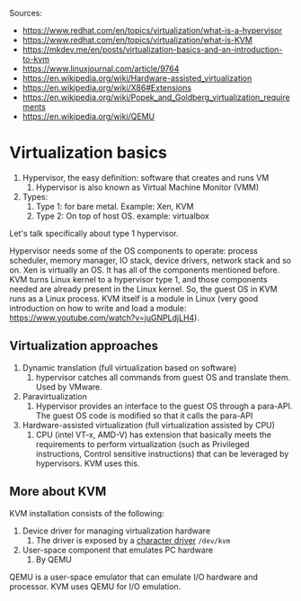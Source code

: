 Sources:

- https://www.redhat.com/en/topics/virtualization/what-is-a-hypervisor
- https://www.redhat.com/en/topics/virtualization/what-is-KVM
- https://mkdev.me/en/posts/virtualization-basics-and-an-introduction-to-kvm
- https://www.linuxjournal.com/article/9764
- https://en.wikipedia.org/wiki/Hardware-assisted_virtualization
- https://en.wikipedia.org/wiki/X86#Extensions
- https://en.wikipedia.org/wiki/Popek_and_Goldberg_virtualization_requirements
- https://en.wikipedia.org/wiki/QEMU

# Virtualization basics

1. Hypervisor, the easy definition: software that creates and runs VM
   1. Hypervisor is also known as Virtual Machine Monitor (VMM)
2. Types:
   1. Type 1: for bare metal. Example: Xen, KVM
   2. Type 2: On top of host OS. example: virtualbox

Let's talk specifically about type 1 hypervisor.

Hypervisor needs some of the OS components to operate: process scheduler, memory manager, IO stack, device drivers, network stack and so on. Xen is virtually an OS. It has all of the components mentioned before. KVM turns Linux kernel to a hypervisor type 1, and those components needed are already present in the Linux kernel. So, the guest OS in KVM runs as a Linux process. KVM itself is a module in Linux (very good introduction on how to write and load a module: https://www.youtube.com/watch?v=juGNPLdjLH4).

## Virtualization approaches

1. Dynamic translation (full virtualization based on software)
   1. hypervisor catches all commands from guest OS and translate them. Used by VMware.
2. Paravirtualization
   1. Hypervisor provides an interface to the guest OS through a para-API. The guest OS code is modified so that it calls the para-API
3. Hardware-assisted virtualization (full virtualization assisted by CPU)
   1. CPU (intel VT-x, AMD-V) has extension that basically meets the requirements to perform virtualization (such as Privileged instructions, Control sensitive instructions) that can be leveraged by hypervisors. KVM uses this.

## More about KVM

KVM installation consists of the following:

1. Device driver for managing virtualization hardware
   1. The driver is exposed by a [character driver](https://askubuntu.com/questions/1021394/what-is-a-character-device) `/dev/kvm`
2. User-space component that emulates PC hardware
   1. By QEMU

QEMU is a user-space emulator that can emulate I/O hardware and processor. KVM uses QEMU for I/O emulation.
